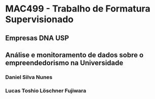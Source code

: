 # MAC499 - Trabalho de Formatura Supervisionado

## Empresas DNA USP
## Análise e monitoramento de dados sobre o empreendedorismo na Universidade

### Daniel Silva Nunes
### Lucas Toshio Löschner Fujiwara

